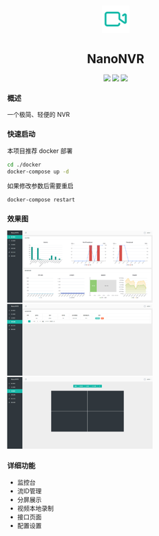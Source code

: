 <div align="center">
  <img src="./web/assets/logo.svg" width="64px"/>
  <h1>NanoNVR</h1>
  <a>
    <img src="https://img.shields.io/badge/FastAPI-0.199.0-009485.svg" />
    <img src="https://img.shields.io/badge/Layui-2.11-16baaa.svg" />
    <img src="https://img.shields.io/badge/ZLMediaKit-0908-096dd9.svg" />
  </a>
</div>




### 概述

一个极简、轻便的 NVR

### 快速启动

本项目推荐 docker 部署

```bash
cd ./docker
docker-compose up -d
```

如果修改参数后需要重启

```bash
docker-compose restart
```

### 效果图

<img src="./snapshots/home.png" alt="home" style="zoom: 33%;" />

<img src="./snapshots/stream.png" alt="stream" style="zoom:33%;" />

<img src="./snapshots/wall.png" alt="wall" style="zoom:33%;" />



### 详细功能

- 监控台
- 流ID管理
- 分屏展示
- 视频本地录制
- 接口页面
- 配置设置


